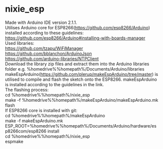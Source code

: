 # nixie_esp

Made with Arduino IDE version 2.1.1.  
Utilises Arduino core for ESP8266(https://github.com/esp8266/Arduino) installed according to these guidelines: https://github.com/esp8266/Arduino#installing-with-boards-manager  
Used libraries:  
https://github.com/tzapu/WiFiManager  
https://github.com/bblanchon/ArduinoJson  
https://github.com/arduino-libraries/NTPClient  
Download the library zip files and extract them into the Arduino libraries folder e.g. %homedrive%%homepath%/Documents/Arduino/libraries  
makeEspArduino(https://github.com/plerup/makeEspArduino/tree/master) is utilised to compile and flash the sketch onto the ESP8266. makeEspArduino is installed according to the guidelines in the link.  
The flashing process:  
cd %homedrive%%homepath%/nixie_esp  
make -f %homedrive%%homepath%/makeEspArduino/makeEspArduino.mk flash  
If ESP8266 core is installed with git:  
cd %homedrive%%homepath%/makeEspArduino  
make -f makeEspArduino.mk ESP_ROOT=%homedrive%%homepath%/Documents/Arduino/hardware/esp8266com/esp8266 install  
cd %homedrive%%homepath%/nixie_esp  
espmake

 
